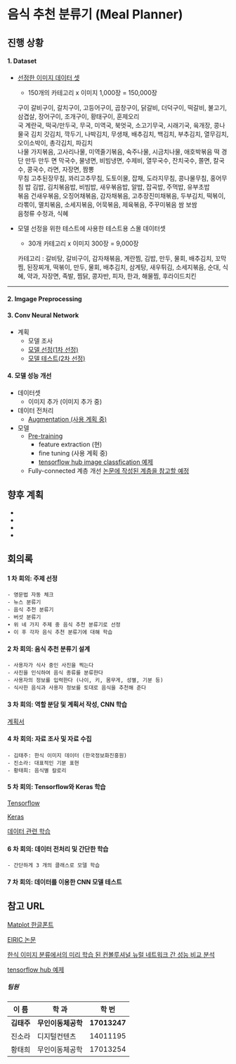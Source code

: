 # 음식 추천 분류기 (Meal Planner)


## 진행 상황
#### 1. Dataset
  - [선정한 이미지 데이터 셋](http://www.aihub.or.kr/content/140)
    - 150개의 카테고리 x 이미지 1,000장 = 150,000장

    구이	갈비구이, 갈치구이, 고등어구이, 곱창구이, 닭갈비, 더덕구이, 떡갈비, 불고기, 삼겹살, 장어구이, 조개구이, 황태구이, 훈제오리	
    국	계란국, 떡국/만두국, 무국, 미역국, 북엇국, 소고기무국, 시래기국, 육개장, 콩나물국
    김치	갓김치, 깍두기, 나박김치, 무생채, 배추김치, 백김치, 부추김치, 열무김치, 오이소박이, 총각김치, 파김치	
    나물	가지볶음, 고사리나물, 미역줄기볶음, 숙주나물, 시금치나물, 애호박볶음
    떡	경단	만두	만두
    면	막국수, 물냉면, 비빔냉면, 수제비, 열무국수, 잔치국수, 쫄면, 칼국수, 콩국수, 라면, 자장면, 짬뽕	
    무침	고추된장무침, 꽈리고추무침, 도토이물, 잡채, 도라지무침, 콩나물무침, 홍어무침
    밥	김밥, 김치볶음밥, 비빔밥, 새우볶음밥, 알밥, 잡곡밥, 주먹밥, 유부초밥	
    볶음	건새우볶음, 오징어채볶음, 감자채볶음, 고추장진미채볶음, 두부김치, 떡볶이, 라뽂이, 멸치볶음, 소세지볶음, 어묵볶음, 제육볶음, 주꾸미볶음
    쌈	보쌈	
    음청류	수정과, 식혜

  - 모델 선정을 위한 테스트에 사용한 테스트용 스몰 데이터셋  
    - 30개 카테고리 x 이미지 300장 = 9,000장

    카테고리 : 갈비탕, 갈비구이, 감자채볶음, 계란찜, 김밥, 만두, 물회, 배추김치, 꼬막찜, 된장찌개, 떡볶이, 만두, 물회, 배추김치, 삼계탕, 새우튀김,     소세지볶음, 순대, 식혜, 약과, 자장면, 족발, 찜닭, 콩자반, 피자, 한과, 해물찜, 후라이드치킨
***
#### 2. Imgage Preprocessing
#### 3. Conv Neural Network
  - 계획
    - 모델 조사
    - [모델 선정(1차 선정)](https://github.com/sorachin/AI_Team10/issues/16)
    - [모델 테스트(2차 선정)](https://github.com/sorachin/AI_Team10/issues/16)

#### 4. 모델 성능 개선
  - 데이터셋
    - 이미지 추가 (이미지 추가 중)
  - 데이터 전처리
    - [Augmentation (사용 계획 중)](https://github.com/sorachin/AI_Team10/issues/9)
  - 모델
    - [Pre-training](https://github.com/sorachin/AI_Team10/issues/10)
      - feature extraction (현)
      - fine tuning (사용 계획 중)
      - [tensorflow hub image classfication 예제](https://www.tensorflow.org/tutorials/images/hub_with_keras)
    - Fully-connected 계층 개선 [논문에 작성된 계층을 참고할 예정](https://www.eiric.or.kr/community/post2_cseric.php?m=view&gubun=201804&num=15137&pg=5&seGubun=10&seGubun1=&SnxGubun=%C6%F7%BD%BA%C5%CD&searchBy=&searchWord=)
## 향후 계획
 - 
 - 
 -
 -    

## 회의록
  #### 1 차 회의: 주제 선정
    - 영문법 자동 체크
    - 뉴스 분류기
    - 음식 추천 분류기
    - 버섯 분류기
    ∙ 위 네 가지 주제 중 음식 추천 분류기로 선정
    ∙ 이 후 각자 음식 추천 분류기에 대해 학습
  #### 2 차 회의: 음식 추천 분류기 설계
    - 사용자가 식사 중인 사진을 찍는다
    - 사진을 인식하여 음식 종류를 분류한다
    - 사용자의 정보를 입력한다 (나이, 키, 몸무게, 성별, 기분 등)
    - 식사한 음식과 사용자 정보를 토대로 음식을 추천해 준다  
  #### 3 차 회의: 역할 분담 및 계획서 작성, CNN 학습
   [계획서](https://github.com/sorachin/AI_Team10/files/3175674/default.pdf)
  #### 4 차 회의: 자료 조사 및 자료 수집
    - 김태주: 한식 이미지 데이터 (한국정보화진흥원)
    - 진소라: 대표적인 기분 표현
    - 황태희: 음식별 칼로리 
  #### 5 차 회의: Tensorflow와 Keras 학습 
   [Tensorflow](https://www.udacity.com/course/intro-to-tensorflow-for-deep-learning--ud187)
   
   [Keras](https://github.com/sorachin/AI_Team10/issues/9)
   
   [데이터 관련 학습](https://github.com/sorachin/AI_Team10/issues/3)
  #### 6 차 회의: 데이터 전처리 및 간단한 학습
    - 간단하게 3 개의 클래스로 모델 학습
  #### 7 차 회의: 데이터를 이용한 CNN 모델 테스트


###
## 참고 URL
[Matplot 한글폰트](https://programmers.co.kr/learn/courses/21/lessons/950)

[EIRIC 논문](https://www.eiric.or.kr/community/post2_cseric.php?m=view&gubun=201804&num=15137&pg=5&seGubun=10&seGubun1=&SnxGubun=%C6%F7%BD%BA%C5%CD&searchBy=&searchWord=)

[한식 이미지 분류에서의 미리 학습 된 컨볼루셔널 뉴럴 네트워크 간 성능 비교 분석](https://www.eiric.or.kr/community/post2_cseric.php?m=view&gubun=201804&num=15137&pg=5&seGubun=10&seGubun1=&SnxGubun=%C6%F7%BD%BA%C5%CD&searchBy=&searchWord=)

[tensorflow hub 예제](https://www.tensorflow.org/tutorials/images/hub_with_keras)


##### 팀원
  이 름 | 학 과 | 학 번
  -----|--------|------
  **김태주**|**무인이동체공학**|**17013247**
  진소라|디지털컨텐츠|14011195
  황태희|무인이동체공학|17013254
